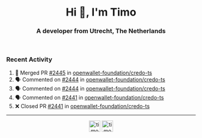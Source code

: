 <h1 align="center">Hi 👋, I'm Timo</h1>
<h3 align="center">A developer from Utrecht, The Netherlands</h3>
<br/>
<!-- https://github.com/rahuldkjain/github-profile-readme-generator --!>

<!--  <p align="left"><img src="https://github-readme-stats.vercel.app/api?username=timoglastra&show_icons=true&count_private=true&" alt="timoglastra" /></p> --!>

<!--
Github language stats
<p align="left"><img src="https://github-readme-stats.vercel.app/api/top-langs/?username=timoglastra&layout=compact" alt="timoglastra" /><p>
-->

<!-- Codestats language stats -->
<!-- <p align="left"><img src="https://codestats-readme.vercel.app/api/top-langs/?username=timoglastra&layout=compact&language_count=12" alt="timoglastra" /><p>    --!>
  
<h3>Recent Activity</h3>

<!--START_SECTION:activity-->
1. 🎉 Merged PR [#2445](https://github.com/openwallet-foundation/credo-ts/pull/2445) in [openwallet-foundation/credo-ts](https://github.com/openwallet-foundation/credo-ts)
2. 🗣 Commented on [#2444](https://github.com/openwallet-foundation/credo-ts/pull/2444#issuecomment-3387826827) in [openwallet-foundation/credo-ts](https://github.com/openwallet-foundation/credo-ts)
3. 🗣 Commented on [#2444](https://github.com/openwallet-foundation/credo-ts/pull/2444#issuecomment-3387464924) in [openwallet-foundation/credo-ts](https://github.com/openwallet-foundation/credo-ts)
4. 🗣 Commented on [#2441](https://github.com/openwallet-foundation/credo-ts/pull/2441#issuecomment-3387222478) in [openwallet-foundation/credo-ts](https://github.com/openwallet-foundation/credo-ts)
5. ❌ Closed PR [#2441](https://github.com/openwallet-foundation/credo-ts/pull/2441) in [openwallet-foundation/credo-ts](https://github.com/openwallet-foundation/credo-ts)
<!--END_SECTION:activity-->

---

<p align="center">
<a href="https://twitter.com/timoglastra" target="blank"><img align="center" src="https://cdn.jsdelivr.net/npm/simple-icons@3.0.1/icons/twitter.svg" alt="timoglastra" height="30" width="30" /></a>
<a href="https://linkedin.com/in/timoglastra" target="blank"><img align="center" src="https://cdn.jsdelivr.net/npm/simple-icons@3.0.1/icons/linkedin.svg" alt="timoglastra" height="30" width="30" /></a>
</p>




